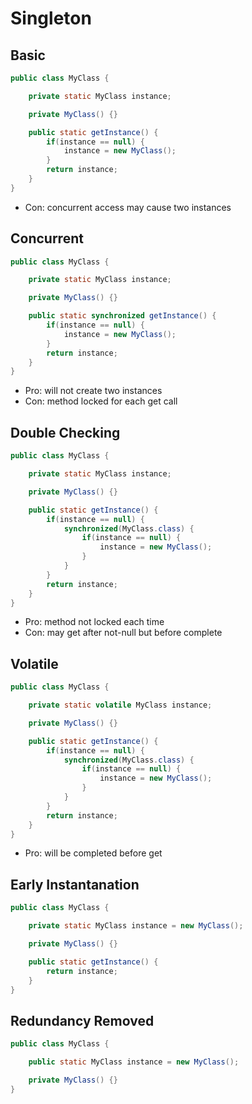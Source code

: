 
# Singleton

## Basic

```java
public class MyClass {

    private static MyClass instance;

    private MyClass() {}

    public static getInstance() {
        if(instance == null) {
            instance = new MyClass();
        }
        return instance;
    }
}
```

- Con: concurrent access may cause two instances

## Concurrent

```java
public class MyClass {

    private static MyClass instance;

    private MyClass() {}

    public static synchronized getInstance() {
        if(instance == null) {
            instance = new MyClass();
        }
        return instance;
    }
}
```

- Pro: will not create two instances
- Con: method locked for each get call

## Double Checking

```java
public class MyClass {

    private static MyClass instance;

    private MyClass() {}

    public static getInstance() {
        if(instance == null) {
            synchronized(MyClass.class) {
                if(instance == null) {
                    instance = new MyClass();
                }
            }
        }
        return instance;
    }
}
```

- Pro: method not locked each time
- Con: may get after not-null but before complete

## Volatile

```java
public class MyClass {

    private static volatile MyClass instance;

    private MyClass() {}

    public static getInstance() {
        if(instance == null) {
            synchronized(MyClass.class) {
                if(instance == null) {
                    instance = new MyClass();
                }
            }
        }
        return instance;
    }
}
```

- Pro: will be completed before get

## Early Instantanation

```java
public class MyClass {

    private static MyClass instance = new MyClass();

    private MyClass() {}

    public static getInstance() {
        return instance;
    }
}
```

## Redundancy Removed

```java
public class MyClass {

    public static MyClass instance = new MyClass();

    private MyClass() {}
}
```

